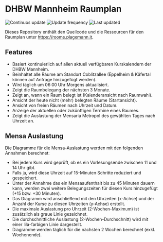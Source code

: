 # DHBW Mannheim Raumplan

![Continuos update](https://github.com/antonplagemann/dhbw-room-plan/actions/workflows/update-room-plan.yml/badge.svg)
![Update frequency](https://img.shields.io/badge/Update%20frequency-daily-informational)
![Last updated](https://img.shields.io/badge/dynamic/json?color=blueviolet&label=Last%20update&query=%24.last_updated&url=https%3A%2F%2Fraw.githubusercontent.com%2Fantonplagemann%2Fdhbw-room-plan%2Fmain%2Fsrc%2Fassets%2Frooms.json)

Dieses Repository enthält den Quellcode und die Ressourcen für den Raumplan unter <https://rooms.plagemann.it>.

## Features

- Basiert kontinuierlich auf allen aktuell verfügbaren Kurskalendern der DHBW Mannheim.
- Beinhaltet alle Räume am Standort Coblitzallee (Eppelheim & Käfertal können auf Anfrage hinzugefügt werden).
- Wird täglich um 06:00 Uhr Morgens aktualisiert.
- Zeigt die Raumbelegung der nächsten 3 Monate.
- Zeigt an, wann ein Raum belegt ist (Kalenderansicht nach Raumwahl).
- Ansicht der heute nicht (mehr) belegten Räume (Startansicht).
- Ansicht von freien Räumen nach Uhrzeit und Datum.
- Anzeige der aktuellen oder zukünftigen Termine eines Raumes.
- Zeigt die Auslastung der Mensaria Metropol des gewählten Tages nach Uhrzeit an.

## Mensa Auslastung

Die Diagramme für die Mensa-Auslastung werden mit den folgenden Annahmen berechnet:

- Bei jedem Kurs wird geprüft, ob es ein Vorlesungsende zwischen 11 und 14 Uhr gibt.
- Falls ja, wird diese Uhrzeit auf 15-Minuten Schritte reduziert und gespeichert.
- Unter der Annahme das ein Mensaaufenthalt bis zu 45 Minuten dauern kann, werden zwei weitere Belegungszeiten für diesen Kurs hinzugefügt (+15 bzw. +30 Minuten).
- Das Diagramm wird anschließend mit den Uhrzeiten (x-Achse) und der Anzahl der Kurse zu diesen Uhrzeiten (y-Achse) erstellt.
- Die maximale Auslastung pro Uhrzeit (2-Wochen-Maximum) ist zusätzlich als graue Linie gezeichnet.
- Die durchschnittliche Auslastung (2-Wochen-Durchschnitt) wird mit einer lila-farbigen Linie dargestellt.
- Diagramme werden täglich für die nächsten 2 Wochen berechnet (exkl. Wochenende).
